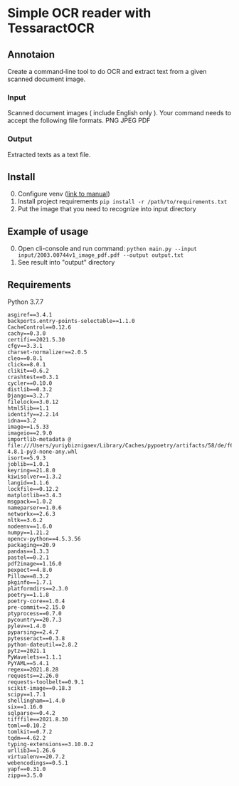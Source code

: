 # Simple OCR reader with TessaractOCR

## Annotaion

Create a command‐line tool to do OCR and extract text from a given scanned document image.
### Input
Scanned document images ( include English only ). Your command needs to accept the following file formats.
PNG JPEG PDF
### Output
Extracted texts as a text file.

## Install
0. Configure venv ([link to manual](https://docs.python.org/3/tutorial/venv.html))  
1. Install project requirements `pip install -r /path/to/requirements.txt`
2. Put the image that you need to recognize into input directory


## Example of usage
0. Open cli-console and run command: `python main.py --input input/2003.00744v1_image_pdf.pdf --output output.txt`
1. See result into "output" directory

## Requirements
Python 3.7.7
```buildoutcfg
asgiref==3.4.1
backports.entry-points-selectable==1.1.0
CacheControl==0.12.6
cachy==0.3.0
certifi==2021.5.30
cfgv==3.3.1
charset-normalizer==2.0.5
cleo==0.8.1
click==8.0.1
clikit==0.6.2
crashtest==0.3.1
cycler==0.10.0
distlib==0.3.2
Django==3.2.7
filelock==3.0.12
html5lib==1.1
identify==2.2.14
idna==3.2
image==1.5.33
imageio==2.9.0
importlib-metadata @ file:///Users/yuriybiznigaev/Library/Caches/pypoetry/artifacts/58/de/f6/e8fb35077ed9c776f61299a35e9a8b8add9c0eb7be76880a7d80bf40dd/importlib_metadata-4.8.1-py3-none-any.whl
isort==5.9.3
joblib==1.0.1
keyring==21.8.0
kiwisolver==1.3.2
langid==1.1.6
lockfile==0.12.2
matplotlib==3.4.3
msgpack==1.0.2
nameparser==1.0.6
networkx==2.6.3
nltk==3.6.2
nodeenv==1.6.0
numpy==1.21.2
opencv-python==4.5.3.56
packaging==20.9
pandas==1.3.3
pastel==0.2.1
pdf2image==1.16.0
pexpect==4.8.0
Pillow==8.3.2
pkginfo==1.7.1
platformdirs==2.3.0
poetry==1.1.8
poetry-core==1.0.4
pre-commit==2.15.0
ptyprocess==0.7.0
pycountry==20.7.3
pylev==1.4.0
pyparsing==2.4.7
pytesseract==0.3.8
python-dateutil==2.8.2
pytz==2021.1
PyWavelets==1.1.1
PyYAML==5.4.1
regex==2021.8.28
requests==2.26.0
requests-toolbelt==0.9.1
scikit-image==0.18.3
scipy==1.7.1
shellingham==1.4.0
six==1.16.0
sqlparse==0.4.2
tifffile==2021.8.30
toml==0.10.2
tomlkit==0.7.2
tqdm==4.62.2
typing-extensions==3.10.0.2
urllib3==1.26.6
virtualenv==20.7.2
webencodings==0.5.1
yapf==0.31.0
zipp==3.5.0
```